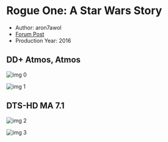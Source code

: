 # Rogue One: A Star Wars Story

* Author: aron7awol
* [Forum Post](https://www.avsforum.com/threads/bass-eq-for-filtered-movies.2995212/post-56834676)
* Production Year: 2016

## DD+ Atmos, Atmos

![img 0](https://i.imgur.com/SgKWec5.jpg)

![img 1](https://i.imgur.com/2GuQ7bK.jpg)

## DTS-HD MA 7.1

![img 2](https://i.imgur.com/SgKWec5.jpg)

![img 3](https://i.imgur.com/2GuQ7bK.jpg)

